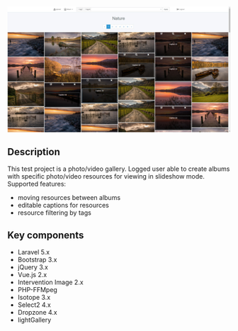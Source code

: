 ![Gallery](https://raw.githubusercontent.com/megaes/gallery/master/public/gallery.jpg)

<h2>Description</h2>
This test project is a photo/video gallery. Logged user able to create albums with specific photo/video resources for viewing in slideshow mode. 
<br/>
Supported features:

- moving resources between albums
- editable captions for resources
- resource filtering by tags

<h2>Key components</h2>

- Laravel 5.x
- Bootstrap 3.x
- jQuery 3.x
- Vue.js 2.x
- Intervention Image 2.x
- PHP-FFMpeg
- Isotope 3.x
- Select2 4.x
- Dropzone 4.x
- lightGallery





